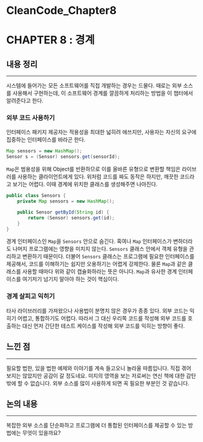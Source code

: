# CleanCode_Chapter8

# CHAPTER 8 : 경계

## 내용 정리

---

시스템에 들어가는 모든 소프트웨어를 직접 개발하는 경우는 드물다. 때로는 외부 소스를 사용해서 구현하는데, 이 소프트웨어 경계를 깔끔하게 처리하는 방법을 이 챕터에서 알려준다고 한다.

### 외부 코드 사용하기

인터페이스 패키지 제공자는 적용성을 최대한 넓히려 애쓰지만, 사용자는 자신의 요구에 집중하는 인터페이스를 바라곤 한다.

```java
Map sensors = new HashMap();
Sensor s = (Sensor) sensors.get(sensorId);
```

`Map`은 범용성을 위해 Object를 반환하므로 이를 올바른 유형으로 변환할 책임은 라이브러를 사용하는 클라이언트에게 있다. 위처럼 코드를 짜도 동작은 하지만, 깨끗한 코드라고 보기는 어렵다. 이때 경계에 위치한 클래스를 생성해주면 나아진다.

```java
public class Sensors {
    private Map sensors = new HashMap();

    public Sensor getById(String id) {
        return (Sensor) sensors.get(id);
    }
}
```

경계 인터페이스인 `Map`을 `Sensors` 안으로 숨긴다. 혹여나 `Map` 인터페이스가 변하더라도 나머지 프로그램에는 영향을 미치지 않는다. `Sensors` 클래스 안에서 객체 유형을 관리하고 변환하기 때문이다. 더불어 `Sensors` 클래스는 프로그램에 필요한 인터페이스를 제공해서, 코드를 이해하기는 쉽지만 오용하기는 어렵게 강제한다. 물론 `Map`과 같은 클래스를 사용할 때마다 위와 같이 캡슐화하라는 뜻은 아니다. `Map`과 유사한 경계 인터페이스를 여기저기 넘기지 말아야 하는 것이 핵심이다.

### 경계 살피고 익히기

타사 라이브러리를 가져왔으나 사용법이 분명치 않은 경우가 종종 있다. 외부 코드는 익히기 어렵고, 통합하기도 어렵다. 따라서 그 대신 우리쪽 코드를 작성해 외부 코드를 호출하는 대신 먼저 간단한 테스트 케이스를 작성해 외부 코드를 익히는 방향이 좋다.

## 느낀 점

---

필요할 법한, 있을 법한 예제와 이야기를 계속 들고오니 놀라울 따름입니다. 직접 겪어 보지는 않았지만 공감이 갈 정도네요. 미지의 영역을 보는 저로써는 연신 책에 대한 감탄밖에 할 수 없습니다. 외부 소스를 많이 사용하게 되면 꼭 필요한 부분인 것 같습니다. 

## 논의 내용

---

복잡한 외부 소스를 단순화하고 프로그램에 더 통합된 인터페이스를 제공할 수 있는 방법에는 무엇이 있을까요?
